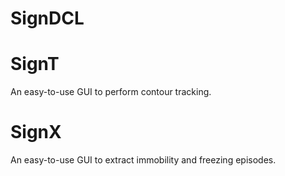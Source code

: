 # SignDCL

# SignT
An easy-to-use GUI to perform contour tracking.

# SignX
An easy-to-use GUI to extract immobility and freezing episodes.
